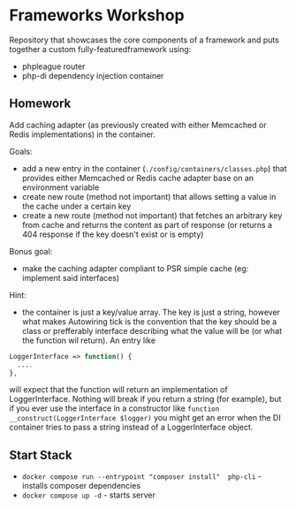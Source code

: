 # Frameworks Workshop #

Repository that showcases the core components of a framework and puts together a custom fully-featuredframework using:

* phpleague router
* php-di dependency injection container

## Homework ##

Add caching adapter (as previously created with either Memcached or Redis implementations) in the container.

Goals:

* add a new entry in the container (`./config/containers/classes.php`) that provides either Memcached or Redis cache adapter base on an environment variable
* create new route (method not important) that allows setting a value in the cache under a certain key
* create a new route (method not important) that fetches an arbitrary key from cache and returns the content as part of response (or returns a 404 response if the key doesn't exist or is empty)

Bonus goal:

* make the caching adapter compliant to PSR simple cache (eg: implement said interfaces)

Hint:

* the container is just a key/value array. The key is just a string, however what makes Autowiring tick is the convention that the key should be a class or prefferably interface describing what the value will be (or what the function wil return). An entry like

```php
LoggerInterface => function() {
  ....
},
```

will expect that the function will return an implementation of LoggerInterface. Nothing will break if you return a string (for example), but if you ever use the interface in a constructor like `function __construct(LoggerInterface $logger)` you might get an error when the DI container tries to pass a string instead of a LoggerInterface object.

## Start Stack ##

* `docker compose run --entrypoint "composer install"  php-cli` - installs composer dependencies
* `docker compose up -d` - starts server
